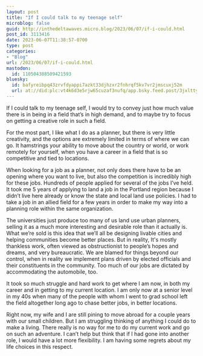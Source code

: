 ```yaml
---
layout: post
title: "If I could talk to my teenage self"
microblog: false
guid: http://inthedeltawaves.micro.blog/2023/06/07/if-i-could.html
post_id: 3113416
date: 2023-06-07T11:38:57-0700
type: post
categories:
- "Blog"
url: /2023/06/07/if-i-could.html
mastodon:
  id: 110504388509421593
bluesky:
  id: bafyreibpq43zrvfdyappi7azkt33djhzxr2fnhrqf5kv7vr2jmscuxj52m
  url: at://did:plc:vt4k6d3e5rjw65cuzaf3nufq/app.bsky.feed.post/3jxlttyfpjz2e
---
```

If I could talk to my teenage self, I would try to convey just how much value there is in being in a field that’s in high demand, and to maybe try to focus on getting a creative role in such a field. 

For the most part, I like what I do as a planner, but there is very little creativity, and the options are extremely limited in terms of where we can go. It hamstrings your ability to move about the country or world, or work remotely for yourself, when you have a career in a field that is so competitive and tied to locations. 

When looking for a job as a planner, not only does there have to be an opening where you want to live, but also the competition is incredibly high for these jobs. Hundreds of people applied for several of the jobs I’ve held. It took me 5 years of applying to land a job in the Portland region because I didn’t live here already or know the state and local land use policies. I had to take a job in an allied field for a few years in order to make my way into a planning role within the same organization.

The universities just produce too many of us land use urban planners, selling it as a much more interesting and desirable role than it actually is. What we’re sold is this idea that we’ll all be designing livable cities and helping communities become better places. But in reality, It's mostly thankless work, often viewed as obstructionist to people’s hopes and dreams, and very bureaucratic. We are blamed for things beyond our control, when in reality we implement plans driven by elected officials and their constituents in the community. Too much of our jobs are dictated by accommodating the automobile, too. 

It took so much struggle and hard work to get where I am now, in both my career and in getting to my current location. I am only now at a senior level in my 40s when many of the people with whom I went to grad school left the field altogether long ago to chase better jobs, in better locations. 

Right now, my wife and I are still pining to move abroad for a couple years with our small children. But I am struggling thinking of anything I could do to make a living. There really is no way for me to do my current work and go on such an adventure. I can’t help but think that if I had gone into another role, I would have a lot more flexibility. I am having some regrets about my life choices in this respect. 
